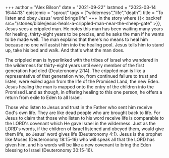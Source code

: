+++
author = "Alex Bilson"
date = "2021-09-22"
lastmod = "2023-03-14 16:44:13"
epistemic = "sprout"
tags = ["wilderness","life","death"]
title = "To listen and obey Jesus' word brings life"
+++
In the story where {{< backref src="/stones/bible/jesus-heals-a-crippled-man-near-the-sheep-gate" >}}, Jesus sees a crippled man. He notes this man has been waiting many years for healing, thirty-eight years to be precise, and he asks the man if he wants to be made well. The man explains that there's no means to heal him because no one will assist him into the healing pool. Jesus tells him to stand up, take his bed and walk. And that's what the man does.

The crippled man is hyperlinked with the tribes of Israel who wandered in the wilderness for thirty-eight years until every member of the first generation had died (Deuteronomy 2:14). The crippled man is like a representative of that generation who, from continued failure to trust and listen, were exiled again from the life of the Promised Land, the new Eden. Jesus healing the man is mapped onto the entry of the children into the Promised Land as though, in offering healing to this one person, he offers a return from exile to Eden to all Israel.

Those who listen to Jesus and trust in the Father who sent him receive God's own life. They are like dead people who are brought back to life. For Jesus to claim that those who listen to his word receive life is comparable to the LORD's covenant which He gave Israel in the wilderness. Just as the LORD's words, if the children of Israel listened and obeyed them, would give them life, so Jesus' word gives life (Deuteronomy 4:1). Jesus is the prophet like Moses (Deuteronomy 18:15-19) who will speak all that the LORD has given him, and his words will be like a new covenant to bring the Eden blessing to Israel (Deuteronomy 30:15-16).
